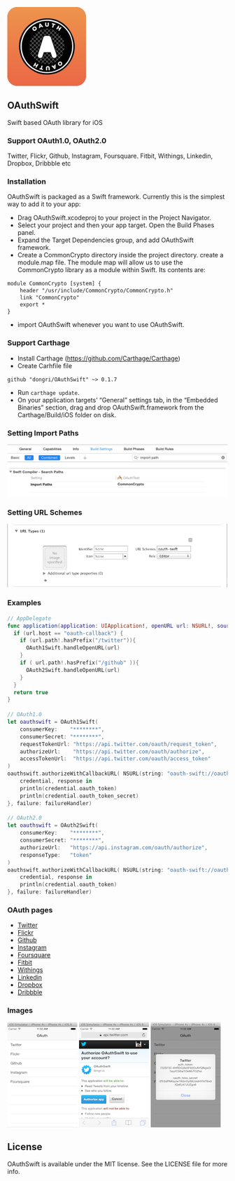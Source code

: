 ![Image](Assets/OAuthSwift-icon.png "Image")

## OAuthSwift

Swift based OAuth library for iOS

### Support OAuth1.0, OAuth2.0

Twitter, Flickr, Github, Instagram, Foursquare. Fitbit, Withings, Linkedin, Dropbox, Dribbble etc

### Installation

OAuthSwift is packaged as a Swift framework. Currently this is the simplest way to add it to your app:

* Drag OAuthSwift.xcodeproj to your project in the Project Navigator.
* Select your project and then your app target. Open the Build Phases panel.
* Expand the Target Dependencies group, and add OAuthSwift framework.
* Create a CommonCrypto directory inside the project directory. create a module.map file. The module map will allow us to use the CommonCrypto library as a module within Swift. Its contents are:
```
module CommonCrypto [system] {
    header "/usr/include/CommonCrypto/CommonCrypto.h"
    link "CommonCrypto"
    export *
}
```
* import OAuthSwift whenever you want to use OAuthSwift.

### Support Carthage

* Install Carthage (https://github.com/Carthage/Carthage)
* Create Carhfile file
```
github "dongri/OAuthSwift" ~> 0.1.7
```
* Run `carthage update`.
* On your application targets’ “General” settings tab, in the “Embedded Binaries” section, drag and drop OAuthSwift.framework from the Carthage/Build/iOS folder on disk.

### Setting Import Paths

![Image](Assets/ImportPaths.png "Image")

### Setting URL Schemes

![Image](Assets/URLSchemes.png "Image")

### Examples

```swift
// AppDelegate
func application(application: UIApplication!, openURL url: NSURL!, sourceApplication: String!, annotation: AnyObject!) -> Bool {
  if (url.host == "oauth-callback") {
    if (url.path!.hasPrefix("/twitter")){
      OAuth1Swift.handleOpenURL(url)
    }
    if ( url.path!.hasPrefix("/github" )){
      OAuth2Swift.handleOpenURL(url)
    }
  }
  return true
}

// OAuth1.0
let oauthswift = OAuth1Swift(
    consumerKey:    "********",
    consumerSecret: "********",
    requestTokenUrl: "https://api.twitter.com/oauth/request_token",
    authorizeUrl:    "https://api.twitter.com/oauth/authorize",
    accessTokenUrl:  "https://api.twitter.com/oauth/access_token"
)
oauthswift.authorizeWithCallbackURL( NSURL(string: "oauth-swift://oauth-callback/twitter"), success: {
    credential, response in
    println(credential.oauth_token)
    println(credential.oauth_token_secret)
}, failure: failureHandler)

// OAuth2.0
let oauthswift = OAuth2Swift(
    consumerKey:    "********",
    consumerSecret: "********",
    authorizeUrl:   "https://api.instagram.com/oauth/authorize",
    responseType:   "token"
)
oauthswift.authorizeWithCallbackURL( NSURL(string: "oauth-swift://oauth-callback/instagram"), scope: "likes+comments", state:"INSTAGRAM", success: {
    credential, response in
    println(credential.oauth_token)
}, failure: failureHandler)

```

### OAuth pages

* [Twitter](https://dev.twitter.com/docs/auth/oauth)  
* [Flickr](https://www.flickr.com/services/api/auth.oauth.html)  
* [Github](https://developer.github.com/v3/oauth)  
* [Instagram](http://instagram.com/developer/authentication)  
* [Foursquare](https://developer.foursquare.com/overview/auth)  
* [Fitbit](https://wiki.fitbit.com/display/API/OAuth+Authentication+in+the+Fitbit+API)  
* [Withings](http://oauth.withings.com/api)  
* [Linkedin](https://developer.linkedin.com/documents/authentication)  
* [Dropbox](https://www.dropbox.com/developers/core/docs)  
* [Dribbble](http://developer.dribbble.com/v1/oauth/)


### Images

![Image](Assets/Services.png "Image")
![Image](Assets/TwitterOAuth.png "Image")
![Image](Assets/TwitterOAuthTokens.png "Image")

## License

OAuthSwift is available under the MIT license. See the LICENSE file for more info.

